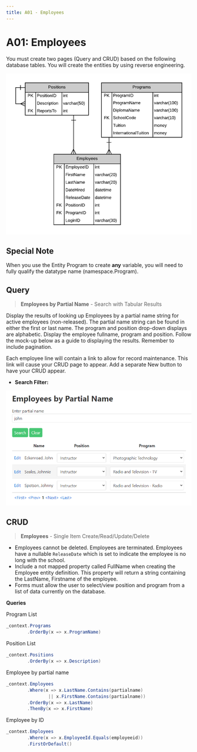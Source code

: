 ```yaml
---
title: A01 - Employees
---
```

# A01: Employees

You must create two pages (Query and CRUD) based on the following database tables. You will create the entities by using reverse engineering.

![ERD for A01](./A01.png)

## Special Note

When you use the Entity Program to create **any** variable, you will need to fully qualify the datatype name (namespace.Program).

## Query

> **Employees by Partial Name** - Search with Tabular Results 

Display the results of looking up Employees by a partial name string for active employees (non-released). The partial name string can be found in either the first or last name. The program and position drop-down displays are alphabetic. Display the employee fullname, program and position. Follow the mock-up below as a guide to displaying the results. Remember to include pagination.

Each employee line will contain a link to allow for record maintenance. This link will cause your CRUD page to appear. Add a separate New button to have your CRUD appear.

- **Search Filter:**

![Form A Search Filter](./A01Mockup.png)

## CRUD

> **Employees** - Single Item Create/Read/Update/Delete

- Employees cannot be deleted. Employees are terminated. Employees have a nullable `ReleaseDate` which is set to indicate the employee is no long with the school.
- Include a not mapped property called FullName when creating the Employee entity definition. This property will return a string containing the LastName, Firstname of the employee.
- Forms must allow the user to select/view position and program from a list of data currently on the database.

**Queries**

Program List

```csharp
_context.Programs
        .OrderBy(x => x.ProgramName)
```

Position List

```csharp
_context.Positions
        .OrderBy(x => x.Description)
```

Employee by partial name

```csharp
_context.Employees
        .Where(x => x.LastName.Contains(partialname)
                || x.FirstName.Contains(partialname))
        .OrderBy(x => x.LastName)
        .ThenBy(x => x.FirstName)
```

Employee by ID

```csharp
_context.Employees
        .Where(x => x.EmployeeId.Equals(employeeid))
        .FirstOrDefault()
```
